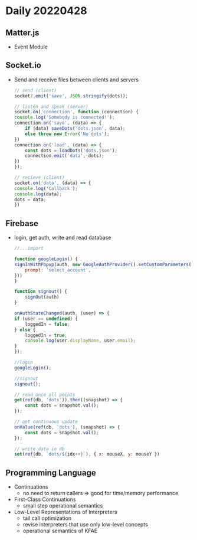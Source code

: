 Daily 20220428
===

## Matter.js
- Event Module

## Socket.io
- Send and receive files between clients and servers
    ```js
    // send (client)
    socket?.emit('save', JSON.stringify(dots));

    // listen and speak (server)
    socket.on('connection', function (connection) {
    console.log('Somebody is connected!');
    connection.on('save', (data) => {
        if (data) saveDots('dots.json', data);
        else throw new Error('No dots');
    })
    connection.on('load', (data) => {
        const dots = loadDots('dots.json');
        connection.emit('data', dots);
    })
    });

    // recieve (client)
    socket.on('data', (data) => {
    console.log('Callback');
    console.log(data);
    dots = data;
    })
    ```

## Firebase
- login, get auth, write and read database
    ```js
    //...import

    function googleLogin() {
    signInWithPopup(auth, new GoogleAuthProvider().setCustomParameters({
        prompt: 'select_account',
    }))
    }

    function signout() {
        signOut(auth)
    }

    onAuthStateChanged(auth, (user) => {
    if (user == undefined) {
        loggedIn = false;
    } else {
        loggedIn = true;
        console.log(user.displayName, user.email);
    }
    });

    //login
    googleLogin();

    //signout
    signout();

    // read once all points
    get(ref(db, 'dots')).then((snapshot) => {
        const dots = snapshot.val();
    });
    
    // get continuous update
    onValue(ref(db, 'dots'), (snapshot) => {
        const dots = snapshot.val();
    });
    
    // write data in db
    set(ref(db, `dots/${idx++}`), { x: mouseX, y: mouseY })

    ```

## Programming Language
- Continuations
  - no need to return callers => good for time/memory performance
- First-Class Continuations
  - small step operational semantics
- Low-Level Representations of Interpreters
  - tail call optimization
  - revise interpreters that use only low-level concepts
  - operational semantics of KFAE